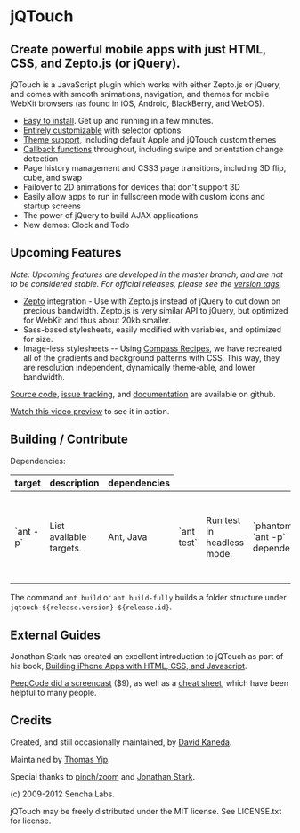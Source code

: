 jQTouch
=======

Create powerful mobile apps with just HTML, CSS, and Zepto.js (or jQuery).
--------------------------------------------------------------------------

jQTouch is a JavaScript plugin which works with either Zepto.js or jQuery, and comes with smooth animations, navigation, and themes for mobile WebKit browsers (as found in iOS, Android, BlackBerry, and WebOS).

- [Easy to install](http://wiki.github.com/senchalabs/jQTouch/gettingstarted). Get up and running in a few minutes.
- [Entirely customizable](http://wiki.github.com/senchalabs/jQTouch/initoptions) with selector options
- [Theme support](http://wiki.github.com/senchalabs/jQTouch/themingstyling), including default Apple and jQTouch custom themes
- [Callback functions](http://wiki.github.com/senchalabs/jQTouch/callbackevents) throughout, including swipe and orientation change detection
- Page history management and CSS3 page transitions, including 3D flip, cube, and swap
- Failover to 2D animations for devices that don't support 3D
- Easily allow apps to run in fullscreen mode with custom icons and startup screens
- The power of jQuery to build AJAX applications
- New demos: Clock and Todo

## Upcoming Features
*Note: Upcoming features are developed in the master branch, and are not to be considered stable. For official releases, please see the [version tags](https://github.com/senchalabs/jQTouch/tags).*

- [Zepto](https://github.com/madrobby/zepto) integration - Use with Zepto.js instead of jQuery to cut down on precious bandwidth. Zepto.js is very similar API to jQuery, but optimized for WebKit and thus about 20kb smaller.
- Sass-based stylesheets, easily modified with variables, and optimized for size.
- Image-less stylesheets -- Using [Compass Recipes](https://github.com/senchalabs/compass-recipes), we have recreated all of the gradients and background patterns with CSS. This way, they are resolution independent, dynamically theme-able, and lower bandwidth.

[Source code](http://github.com/senchalabs/jQTouch/archives/master), [issue tracking](http://github.com/senchalabs/jQTouch/issues), and [documentation](http://wiki.github.com/senchalabs/jQTouch/) are available on github.

[Watch this video preview](http://www.jqtouch.com/) to see it in action.

## Building / Contribute

Dependencies:
<table>
<thead><tr>
  <th>target</th><th>description</th><th>dependencies</th>
</tr></thead>
<tbody><tr>
  <td>`ant -p`</td><td>List available targets.</td><td>Ant, Java</td>
  <td>`ant test`</td><td>Run test in headless mode.</td><td>`phantomjs` + `ant -p` dependencies</td>
  <td>`ant build`</td><td>Standard Build.</td><td>`git`, `compass` (`ruby`) + `ant -p` dependencies</td>
  <td>`ant build-libs`</td><td>Build depended libs from sources.</td><td>`git`, `rake` + `ant -p` dependencies</td>
  <td>`ant build-fully`</td><td>Run test and build all, refresh dist file.</td><td>`ant test build-libs build` dependencies</td>
<tr/></tbody>
</table>

The command `ant build` or `ant build-fully` builds a folder structure under `jqtouch-${release.version}-${release.id}`.

External Guides
---------------

Jonathan Stark has created an excellent introduction to jQTouch as part of his book, [Building iPhone Apps with HTML, CSS, and Javascript](http://ofps.oreilly.com/titles/9780596805784/chapAnimation.html).

[PeepCode did a screencast](http://peepcode.com/products/jqtouch) ($9), as well as a [cheat sheet](http://blog.peepcode.com/tutorials/2009/jqtouch-cheat-sheet), which have been helpful to many people.

Credits
-------

Created, and still occasionally maintained, by [David Kaneda](http://www.davidkaneda.com).

Maintained by [Thomas Yip](http://www.linkedin.com/in/thomasyip).

Special thanks to [pinch/zoom](http://www.pinchzoom.com/) and [Jonathan Stark](http://jonathanstark.com/).

(c) 2009-2012 Sencha Labs.

jQTouch may be freely distributed under the MIT license.
See LICENSE.txt for license.
